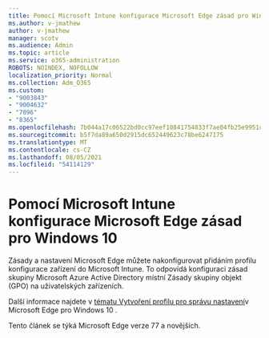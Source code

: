 ```yaml
---
title: Pomocí Microsoft Intune konfigurace Microsoft Edge zásad pro Windows 10
ms.author: v-jmathew
author: v-jmathew
manager: scotv
ms.audience: Admin
ms.topic: article
ms.service: o365-administration
ROBOTS: NOINDEX, NOFOLLOW
localization_priority: Normal
ms.collection: Adm_O365
ms.custom:
- "9003843"
- "9004632"
- "7096"
- "8365"
ms.openlocfilehash: 7b044a17c06522bd0cc97eef10841754833f7ae04fb25e9951c1d9df7e93f6f9
ms.sourcegitcommit: b5f7da89a650d2915dc652449623c78be6247175
ms.translationtype: MT
ms.contentlocale: cs-CZ
ms.lasthandoff: 08/05/2021
ms.locfileid: "54114129"
---
```

# <a name="use-microsoft-intune-to-configure-microsoft-edge-policy-settings-for-windows-10"></a>Pomocí Microsoft Intune konfigurace Microsoft Edge zásad pro Windows 10

Zásady a nastavení Microsoft Edge můžete nakonfigurovat přidáním profilu konfigurace zařízení do Microsoft Intune. To odpovídá konfiguraci zásad skupiny Microsoft Azure Active Directory místní Zásady skupiny objekt (GPO) na uživatelských zařízeních.

Další informace najdete v [tématu Vytvoření profilu pro správu nastavení](https://go.microsoft.com/fwlink/?linkid=2133700)v Microsoft Edge pro Windows 10 .

Tento článek se týká Microsoft Edge verze 77 a novějších.
